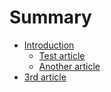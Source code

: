 # Summary

* [Introduction](README.md)
  * [Test article](test-article.md)
  * [Another article](another-article.md)
* [3rd article](2nd-article.md)

